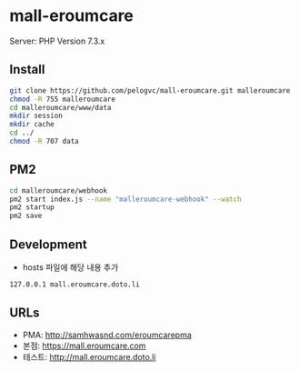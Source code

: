 # mall-eroumcare 

Server: PHP Version 7.3.x

## Install

```sh
git clone https://github.com/pelogvc/mall-eroumcare.git malleroumcare
chmod -R 755 malleroumcare
cd malleroumcare/www/data
mkdir session
mkdir cache
cd ../
chmod -R 707 data
```

## PM2

```sh
cd malleroumcare/webhook
pm2 start index.js --name "malleroumcare-webhook" --watch
pm2 startup
pm2 save
```

## Development

- hosts 파일에 해당 내용 추가
```sh
127.0.0.1 mall.eroumcare.doto.li
```

## URLs

- PMA: <http://samhwasnd.com/eroumcarepma>
- 본점: <https://mall.eroumcare.com>
- 테스트: <http://mall.eroumcare.doto.li>